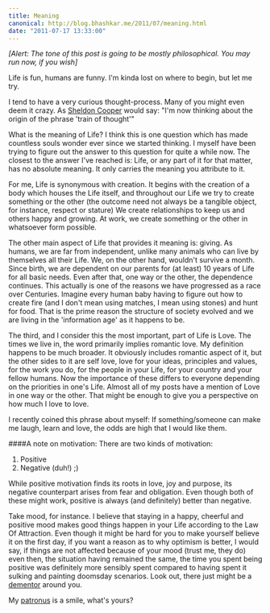 ```yaml
---
title: Meaning
canonical: http://blog.bhashkar.me/2011/07/meaning.html
date: "2011-07-17 13:33:00"
---
```


_[Alert: The tone of this post is going to be mostly philosophical. You may run now, if you wish]_

Life is fun, humans are funny. I'm kinda lost on where to begin, but let me try.<span class="more" />

I tend to have a very curious thought-process. Many of you might even deem it crazy. As [Sheldon Cooper](http://en.wikipedia.org/wiki/Sheldon_Cooper) would say: "I'm now thinking about the origin of the phrase 'train of thought'"

What is the meaning of Life? I think this is one question which has made countless souls wonder ever since we started thinking. I myself have been trying to figure out the answer to this question for quite a while now. The closest to the answer I've reached is: Life, or any part of it for that matter, has no absolute meaning. It only carries the meaning you attribute to it.

For me, Life is synonymous with creation. It begins with the creation of a body which houses the Life itself, and throughout our Life we try to create something or the other (the outcome need not always be a tangible object, for instance, respect or stature) We create relationships to keep us and others happy and growing. At work, we create something or the other in whatsoever form possible.

The other main aspect of Life that provides it meaning is: giving. As humans, we are far from independent, unlike many animals who can live by themselves all their Life. We, on the other hand, wouldn't survive a month. Since birth, we are dependent on our parents for (at least) 10 years of Life for all basic needs. Even after that, one way or the other, the dependence continues. This actually is one of the reasons we have progressed as a race over Centuries. Imagine every human baby having to figure out how to create fire (and I don't mean using matches, I mean using stones) and hunt for food. That is the prime reason the structure of society evolved and we are living in the 'information age' as it happens to be.

The third, and I consider this the most important, part of Life is Love. The times we live in, the word primarily implies romantic love. My definition happens to be much broader. It obviously includes romantic aspect of it, but the other sides to it are self love, love for your ideas, principles and values, for the work you do, for the people in your Life, for your country and your fellow humans. Now the importance of these differs to everyone depending on the priorities in one's Life. Almost all of my posts have a mention of Love in one way or the other. That might be enough to give you a perspective on how much I love to love.

I recently coined this phrase about myself: If something/someone can make me laugh, learn and love, the odds are high that I would like them.

####A note on motivation:
There are two kinds of motivation:
1. Positive
2. Negative (duh!) ;)

While positive motivation finds its roots in love, joy and purpose, its negative counterpart arises from fear and obligation. Even though both of these might work, positive is always (and definitely) better than negative.

Take mood, for instance. I believe that staying in a happy, cheerful and positive mood makes good things happen in your Life according to the Law Of Attraction. Even though it might be hard for you to make yourself believe it on the first day, if you want a reason as to why optimism is better, I would say, if things are not affected because of your mood (trust me, they do) even then, the situation having remained the same, the time you spent being positive was definitely more sensibly spent compared to having spent it sulking and painting doomsday scenarios. Look out, there just might be a [dementor](http://en.wikipedia.org/wiki/Magical_creatures_in_Harry_Potter#Dementors) around you.

My [patronus](http://en.wikipedia.org/wiki/Patronus_Charm) is a smile, what's yours?